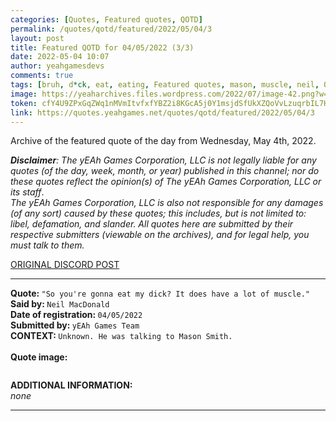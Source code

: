 ```yaml
---
categories: [Quotes, Featured quotes, QOTD]
permalink: /quotes/qotd/featured/2022/05/04/3
layout: post
title: Featured QOTD for 04/05/2022 (3/3)
date: 2022-05-04 10:07
author: yeahgamesdevs
comments: true
tags: [bruh, d*ck, eat, eating, Featured quotes, mason, muscle, neil, QOTD, Quotes]
image: https://yeaharchives.files.wordpress.com/2022/07/image-42.png?w=509
token: cfY4U9ZPxGqZWq1nMVmItvfxfYBZ2i8KGcA5j0Y1msjdSfUkXZQoVvLzuqrbIL7HxAmQN2D2PM3aA2JPAZEE4xudMIuFpILBrTrEiiX5m3TJqBeqSPwTt5Vr1evEq8XUom3LrywBGzWS
link: https://quotes.yeahgames.net/quotes/qotd/featured/2022/05/04/3
---
```

<!-- wp:paragraph -->
<p>Archive of the featured quote of the day from Wednesday, May 4th, 2022. </p>
<!-- /wp:paragraph -->

<!-- wp:paragraph -->
<p><em><strong>Disclaimer</strong>: The yEAh Games Corporation, LLC is not legally liable for any quotes (of the day, week, month, or year) published in this channel; nor do these quotes reflect the opinion(s) of The yEAh Games Corporation, LLC or its staff</em>.<br><em>The yEAh Games Corporation, LLC is also not responsible for any damages (of any sort) caused by these quotes; this includes, but is not limited to: libel, defamation, and slander. All quotes here are submitted by their respective submitters (viewable on the archives), and for legal help, you must talk to them.</em><br><a href="https://cdn.discordapp.com/attachments/958100064079839303/964566123628609628/unknown.png"></a></p>
<!-- /wp:paragraph -->

<!-- wp:buttons {"layout":{"type":"flex","justifyContent":"left"}} -->
<div class="wp-block-buttons"><!-- wp:button {"textColor":"vivid-cyan-blue","align":"center","style":{"border":{"radius":"18px"}},"className":"is-style-fill"} -->
<div class="wp-block-button aligncenter is-style-fill"><a class="wp-block-button__link has-vivid-cyan-blue-color has-text-color wp-element-button" href="https://discord.com/channels/887052880782176266/958100064079839303/971556781455183902" style="border-radius:18px;">ORIGINAL DISCORD POST</a></div>
<!-- /wp:button --></div>
<!-- /wp:buttons -->

<!-- wp:separator {"align":"center","className":"is-style-wide"} -->
<hr class="wp-block-separator aligncenter has-alpha-channel-opacity is-style-wide" />
<!-- /wp:separator -->

<!-- wp:paragraph -->
<p><strong>Quote: </strong><code>"So you're gonna eat my dick? It does have a lot of muscle."</code><br><strong>Said by: </strong><code>Neil MacDonald</code><br><strong>Date of registration: </strong><code>04/05/2022</code> <br><strong>Submitted by: </strong><code>yEAh Games Team</code><br><strong>CONTEXT: </strong><code>Unknown. He was talking to Mason Smith.<br></code><br><strong>Quote image:</strong></p>
<!-- /wp:paragraph -->

<!-- wp:image {"id":855,"sizeSlug":"large","linkDestination":"none"} -->
<figure class="wp-block-image size-large"><img src="https://yeaharchives.files.wordpress.com/2022/07/image-42.png?w=509" alt="" class="wp-image-855" /></figure>
<!-- /wp:image -->

<!-- wp:paragraph -->
<p><strong>ADDITIONAL INFORMATION:</strong><br><em>none</em></p>
<!-- /wp:paragraph -->

<!-- wp:separator {"className":"is-style-wide"} -->
<hr class="wp-block-separator has-alpha-channel-opacity is-style-wide" />
<!-- /wp:separator -->
